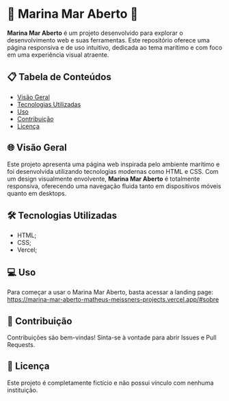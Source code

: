 # 🌊 Marina Mar Aberto 🌊

**Marina Mar Aberto** é um projeto desenvolvido para explorar o desenvolvimento web e suas ferramentas. Este repositório oferece uma página responsiva e de uso intuitivo, dedicada ao tema marítimo e com foco em uma experiência visual atraente.

## 📋 Tabela de Conteúdos

- [Visão Geral](#-visão-geral)
- [Tecnologias Utilizadas](#-tecnologias-utilizadas)
- [Uso](#-uso)
- [Contribuição](#-contribuição)
- [Licença](#-licença)

## 🌐 Visão Geral

Este projeto apresenta uma página web inspirada pelo ambiente marítimo e foi desenvolvida utilizando tecnologias modernas como HTML e CSS. Com um design visualmente envolvente, **Marina Mar Aberto** é totalmente responsiva, oferecendo uma navegação fluida tanto em dispositivos móveis quanto em desktops.

## 🛠 Tecnologias Utilizadas

- HTML;
- CSS;
- Vercel;

## 💻 Uso

Para começar a usar o Marina Mar Aberto, basta acessar a landing page: https://marina-mar-aberto-matheus-meissners-projects.vercel.app/#sobre

## 🤝 Contribuição

Contribuições são bem-vindas! Sinta-se à vontade para abrir Issues e Pull Requests.

## 📝 Licença

Este projeto é completamente fictício e não possui vínculo com nenhuma instituição.
